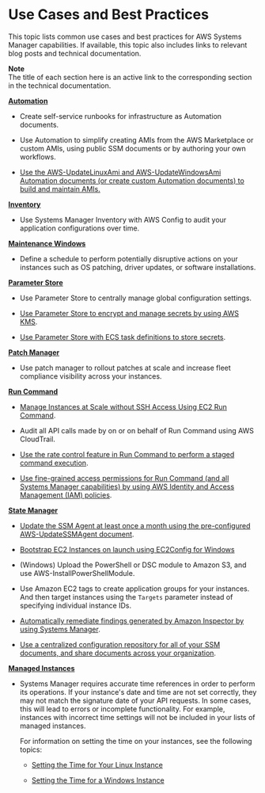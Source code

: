 # Use Cases and Best Practices<a name="systems-manager-best-practices"></a>

This topic lists common use cases and best practices for AWS Systems Manager capabilities\. If available, this topic also includes links to relevant blog posts and technical documentation\.

**Note**  
The title of each section here is an active link to the corresponding section in the technical documentation\.

**[Automation](systems-manager-automation.md)**

+ Create self\-service runbooks for infrastructure as Automation documents\.

+ Use Automation to simplify creating AMIs from the AWS Marketplace or custom AMIs, using public SSM documents or by authoring your own workflows\.

+ [Use the AWS\-UpdateLinuxAmi and AWS\-UpdateWindowsAmi Automation documents \(or create custom Automation documents\) to build and maintain AMIs\.](automation-walk.md)

**[Inventory](systems-manager-inventory.md)**

+ Use Systems Manager Inventory with AWS Config to audit your application configurations over time\.

**[Maintenance Windows](systems-manager-maintenance.md)**

+ Define a schedule to perform potentially disruptive actions on your instances such as OS patching, driver updates, or software installations\.

**[Parameter Store](systems-manager-paramstore.md)**

+ Use Parameter Store to centrally manage global configuration settings\.

+ [Use Parameter Store to encrypt and manage secrets by using AWS KMS](sysman-paramstore-walk.md)\.

+ [Use Parameter Store with ECS task definitions to store secrets](https://aws.amazon.com/blogs/compute/managing-secrets-for-amazon-ecs-applications-using-parameter-store-and-iam-roles-for-tasks/)\.

**[Patch Manager](systems-manager-patch.md)**

+ Use patch manager to rollout patches at scale and increase fleet compliance visibility across your instances\.

**[Run Command](execute-remote-commands.md)**

+ [Manage Instances at Scale without SSH Access Using EC2 Run Command](https://aws.amazon.com/blogs/aws/manage-instances-at-scale-without-ssh-access-using-ec2-run-command/)\.

+ Audit all API calls made by on or on behalf of Run Command using AWS CloudTrail\.

+ [Use the rate control feature in Run Command to perform a staged command execution](send-commands-multiple.md)\.

+ [Use fine\-grained access permissions for Run Command \(and all Systems Manager capabilities\) by using AWS Identity and Access Management \(IAM\) policies](systems-manager-access.md#sysman-create-iam)\.

**[State Manager](systems-manager-state.md)**

+ [Update the SSM Agent at least once a month using the pre\-configured AWS\-UpdateSSMAgent document](https://aws.amazon.com/blogs/mt/replacing-a-bastion-host-with-amazon-ec2-systems-manager/)\.

+ [Bootstrap EC2 Instances on launch using EC2Config for Windows](http://docs.aws.amazon.com/AWSEC2/latest/WindowsGuide/ec2-configuration-manage.html)

+ \(Windows\) Upload the PowerShell or DSC module to Amazon S3, and use AWS\-InstallPowerShellModule\.

+ Use Amazon EC2 tags to create application groups for your instances\. And then target instances using the `Targets` parameter instead of specifying individual instance IDs\.

+ [Automatically remediate findings generated by Amazon Inspector by using Systems Manager](https://aws.amazon.com/blogs/security/how-to-remediate-amazon-inspector-security-findings-automatically/)\.

+ [Use a centralized configuration repository for all of your SSM documents, and share documents across your organization](ssm-sharing.md)\.

**[Managed Instances](managed_instances.md)**

+ Systems Manager requires accurate time references in order to perform its operations\. If your instance's date and time are not set correctly, they may not match the signature date of your API requests\. In some cases, this will lead to errors or incomplete functionality\. For example, instances with incorrect time settings will not be included in your lists of managed instances\.

  For information on setting the time on your instances, see the following topics: 

  +  [Setting the Time for Your Linux Instance](http://docs.aws.amazon.com/AWSEC2/latest/UserGuide/set-time.html)

  +  [Setting the Time for a Windows Instance](http://docs.aws.amazon.com/AWSEC2/latest/WindowsGuide/windows-set-time.html)
